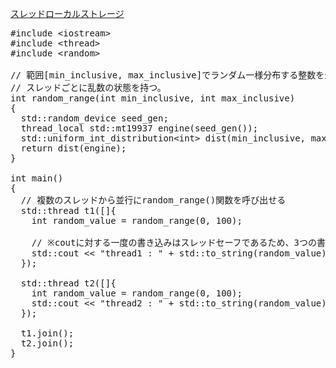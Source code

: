 [スレッドローカルストレージ](https://cpprefjp.github.io/lang/cpp11/thread_local_storage.html)<br/>

<pre>
#include &lt;iostream>
#include &lt;thread>
#include &lt;random>

// 範囲[min_inclusive, max_inclusive]でランダム一様分布する整数を生成する。
// スレッドごとに乱数の状態を持つ。
int random_range(int min_inclusive, int max_inclusive)
{
  std::random_device seed_gen;
  thread_local std::mt19937 engine(seed_gen());
  std::uniform_int_distribution&lt;int&gt; dist(min_inclusive, max_inclusive);
  return dist(engine);
}

int main()
{
  // 複数のスレッドから並行にrandom_range()関数を呼び出せる
  std::thread t1([]{
    int random_value = random_range(0, 100);

    // ※coutに対する一度の書き込みはスレッドセーフであるため、3つの書き込みを1つに統合。
    std::cout << "thread1 : " + std::to_string(random_value) + "\n";
  });

  std::thread t2([]{
    int random_value = random_range(0, 100);
    std::cout << "thread2 : " + std::to_string(random_value) + "\n";
  });

  t1.join();
  t2.join();
}
</pre>
